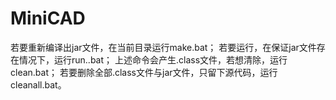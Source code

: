 # MiniCAD
若要重新编译出jar文件，在当前目录运行make.bat；
若要运行，在保证jar文件存在情况下，运行run..bat；
上述命令会产生.class文件，若想清除，运行clean.bat；
若要删除全部.class文件与jar文件，只留下源代码，运行cleanall.bat。